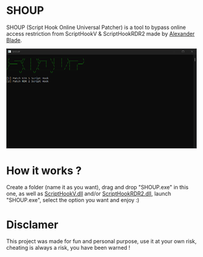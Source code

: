 # SHOUP

SHOUP (Script Hook Online Universal Patcher) is a tool to bypass online access restriction from ScriptHookV &amp; ScriptHookRDR2 made by <a href="http://www.dev-c.com/">Alexander Blade</a>.

![SHOUP_l8zdrw3w3v](https://raw.githubusercontent.com/K3rhos/SHOUP/main/SHOUP_l8zdrw3w3v.png)

# How it works ?

Create a folder (name it as you want), drag and drop "SHOUP.exe" in this one, as well as <a href="http://www.dev-c.com/gtav/scripthookv/">ScriptHookV.dll</a> and/or <a href="http://www.dev-c.com/rdr2/scripthookrdr2/">ScriptHookRDR2.dll</a>, launch "SHOUP.exe", select the option you want and enjoy :)

# Disclamer

This project was made for fun and personal purpose, use it at your own risk, cheating is always a risk, you have been warned !
